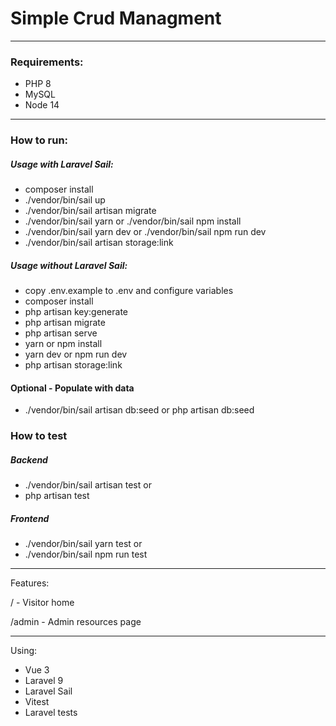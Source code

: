 # Simple Crud Managment

---

### Requirements:

- PHP 8
- MySQL
- Node 14

---

### How to run:

##### Usage with Laravel Sail:

- composer install
- ./vendor/bin/sail up
- ./vendor/bin/sail artisan migrate
- ./vendor/bin/sail yarn or ./vendor/bin/sail npm install
- ./vendor/bin/sail yarn dev or ./vendor/bin/sail npm run dev
- ./vendor/bin/sail artisan storage:link

##### Usage without Laravel Sail:

- copy .env.example to .env and configure variables
- composer install
- php artisan key:generate
- php artisan migrate
- php artisan serve
- yarn or npm install
- yarn dev or npm run dev
- php artisan storage:link

#### Optional - Populate with data

- ./vendor/bin/sail artisan db:seed or php artisan db:seed

### How to test

##### Backend
- ./vendor/bin/sail artisan test 
or 
- php artisan test

##### Frontend
- ./vendor/bin/sail yarn test
or
- ./vendor/bin/sail npm run test

---


Features:

/ - Visitor home

/admin - Admin resources page

---

Using:

- Vue 3
- Laravel 9
- Laravel Sail
- Vitest
- Laravel tests